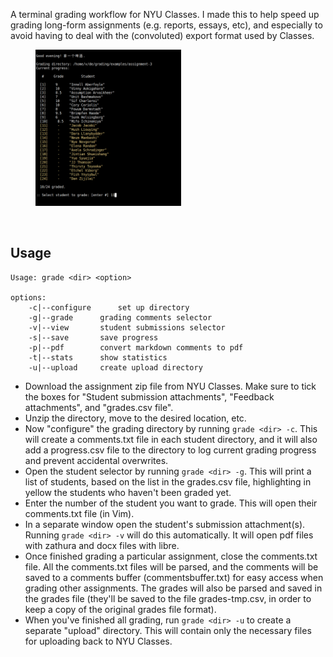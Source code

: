 A terminal grading workflow for NYU Classes. I made this to help speed up grading long-form assignments (e.g. reports, essays, etc), and especially to avoid having to deal with the (convoluted) export format used by Classes.  

<figure>
<img src="./media/student-selector-narrow.png" width="55%" />
</figure>

<br>

## Usage

```
Usage: grade <dir> <option>

options:
	-c|--configure		set up directory
	-g|--grade		grading comments selector
	-v|--view		student submissions selector
	-s|--save		save progress
	-p|--pdf		convert markdown comments to pdf
	-t|--stats		show statistics
	-u|--upload		create upload directory
```

- Download the assignment zip file from NYU Classes. Make sure to tick the boxes for "Student submission attachments", "Feedback attachments", and "grades.csv file". 
- Unzip the directory, move to the desired location, etc. 
- Now "configure" the grading directory by running `grade <dir> -c`. This will create a comments.txt file in each student directory, and it will also add a progress.csv file to the directory to log current grading progress and prevent accidental overwrites. 
- Open the student selector by running `grade <dir> -g`. This will print a list of students, based on the list in the grades.csv file, highlighting in yellow the students who haven't been graded yet. 
- Enter the number of the student you want to grade. This will open their comments.txt file (in Vim). 
- In a separate window open the student's submission attachment(s). Running `grade <dir> -v` will do this automatically. It will open pdf files with zathura and docx files with libre. 
- Once finished grading a particular assignment, close the comments.txt file. All the comments.txt files will be parsed, and the comments will be saved to a comments buffer (commentsbuffer.txt) for easy access when grading other assignments. The grades will also be parsed and saved in the grades file (they'll be saved to the file grades-tmp.csv, in order to keep a copy of the original grades file format). 
- When you've finished all grading, run `grade <dir> -u` to create a separate "upload" directory. This will contain only the necessary files for uploading back to NYU Classes. 
